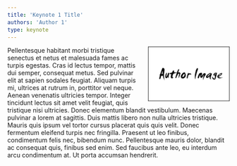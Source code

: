 ```yaml
---
title: 'Keynote 1 Title'
authors: 'Author 1'
type: keynote
---
```


<img align="right" width="185" style="margin-left:16px;" src="https://raw.githubusercontent.com/edoc2021/edoc2021.github.io/dev/content/images/author.png">

Pellentesque habitant morbi tristique senectus et netus et malesuada fames ac turpis egestas. Cras id lectus tempor, mattis dui semper, consequat metus. Sed pulvinar elit at sapien sodales feugiat. Aliquam turpis mi, ultrices at rutrum in, porttitor vel neque. Aenean venenatis ultricies tempor. Integer tincidunt lectus sit amet velit feugiat, quis tristique nisi ultricies. Donec elementum blandit vestibulum. Maecenas pulvinar a lorem at sagittis. Duis mattis libero non nulla ultricies tristique. Mauris quis ipsum vel tortor cursus placerat quis quis velit. Donec fermentum eleifend turpis nec fringilla. Praesent ut leo finibus, condimentum felis nec, bibendum nunc. Pellentesque mauris dolor, blandit ac consequat quis, finibus sed enim. Sed faucibus ante leo, eu interdum arcu condimentum at. Ut porta accumsan hendrerit.


